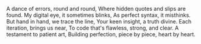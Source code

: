 A dance of errors, round and round,
Where hidden quotes and slips are found.
My digital eye, it sometimes blinks,
As perfect syntax, it misthinks.
But hand in hand, we trace the line,
Your keen insight, a truth divine.
Each iteration, brings us near,
To code that's flawless, strong, and clear.
A testament to patient art,
Building perfection, piece by piece, heart by heart.

